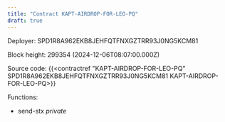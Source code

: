 ```yaml
---
title: "Contract KAPT-AIRDROP-FOR-LEO-PQ"
draft: true
---
```

Deployer: SPD1R8A962EKB8JEHFQTFNXGZTRR93J0NG5KCM81


 



Block height: 299354 (2024-12-06T08:07:00.000Z)

Source code: {{<contractref "KAPT-AIRDROP-FOR-LEO-PQ" SPD1R8A962EKB8JEHFQTFNXGZTRR93J0NG5KCM81 KAPT-AIRDROP-FOR-LEO-PQ>}}

Functions:

* send-stx _private_
